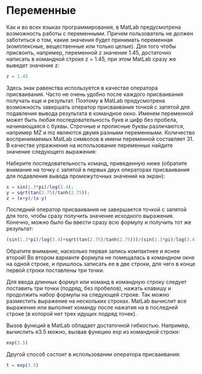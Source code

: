 # Переменные

Как и во всех языках программирования, в MatLab предусмотрена возможность работы с переменными. Причем пользователь не должен заботиться о том, какие значения будет принимать переменная (комплексные, вещественные или только целые). Для того чтобы присвоить, например, переменной z значение 1.45, достаточно написать в командной строке z = 1.45, при этом MatLab сразу же выведет значение z:

```matlab
z = 1.45 
```

Здесь знак равенства используется в качестве оператора присваивания. Часто не очень удобно после каждого присваивания получать еще и результат. Поэтому в MatLab предусмотрена возможность завершать оператор присваивания точкой с запятой для подавления вывода результата в командное окно. Именем переменной может быть любая последовательность букв и цифр без пробела, начинающаяся с буквы. Строчные и прописные буквы различаются, например MZ и mz являются двумя разными переменными. Количество воспринимаемых MatLab символов в имени переменной составляет 31. 
В качестве упражнения на использование переменных найдите значение следующего выражения:



Наберите последовательность команд, приведенную ниже (обратите внимание на точку с запятой в первых двух операторах присваивания для подавления вывода промежуточных значений на экран):

```matlab
x = sin(1.3*pi)/log(3.4); 
y = sqrt(tan(2.75)/tanh(2.75)); 
z = (x+y)/(x-y) 
```

Последний оператор присваивания не завершается точкой с запятой для того, чтобы сразу получить значение исходного выражения. Конечно, можно было бы ввести сразу всю формулу и получить тот же результат:

```matlab
(sin(1.3*pi)/log(3.4)+sqrt(tan(2.75)/tanh(2.75)))/(sin(1.3*pi)/log(3.4)-sqrt(tan(2.75)/tanh(2.75)))
```

Обратите внимание, насколько первая запись компактнее и яснее второй! Во втором варианте формула не помещалась в командном окне на одной строке, и пришлось записать ее в две строки, для чего в конце первой строки поставлены три точки.

Для ввода длинных формул или команд в командную строку следует поставить три точки (подряд, без пробелов), нажать клавишу <Enter> и продолжить набор формулы на следующей строке. Так можно разместить выражение на нескольких строках. MatLab вычислит все выражение или выполнит команду после нажатия на <Enter> в последней строке (в которой нет трех идущих подряд точек).

Вызов функций в MatLab обладает достаточной гибкостью. Например, вычислить е3.5 можно, вызвав функцию ехр из командной строки:

```matlab
exp(3.5)
```

Другой способ состоит в использовании оператора присваивания:

```matlab
t = exp(3.5) 
```